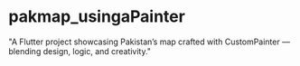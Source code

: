 # pakmap_usingaPainter
"A Flutter project showcasing Pakistan’s map crafted with CustomPainter — blending design, logic, and creativity."

